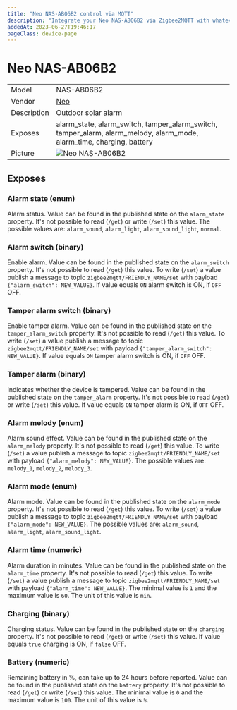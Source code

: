 ```yaml
---
title: "Neo NAS-AB06B2 control via MQTT"
description: "Integrate your Neo NAS-AB06B2 via Zigbee2MQTT with whatever smart home infrastructure you are using without the vendor's bridge or gateway."
addedAt: 2023-06-27T19:46:17
pageClass: device-page
---
```


<!-- !!!! -->
<!-- ATTENTION: This file is auto-generated through docgen! -->
<!-- You can only edit the "Notes"-Section between the two comment lines "Notes BEGIN" and "Notes END". -->
<!-- Do not use h1 or h2 heading within "## Notes"-Section. -->
<!-- !!!! -->

# Neo NAS-AB06B2

|     |     |
|-----|-----|
| Model | NAS-AB06B2  |
| Vendor  | [Neo](/supported-devices/#v=Neo)  |
| Description | Outdoor solar alarm |
| Exposes | alarm_state, alarm_switch, tamper_alarm_switch, tamper_alarm, alarm_melody, alarm_mode, alarm_time, charging, battery |
| Picture | ![Neo NAS-AB06B2](https://www.zigbee2mqtt.io/images/devices/NAS-AB06B2.png) |


<!-- Notes BEGIN: You can edit here. Add "## Notes" headline if not already present. -->


<!-- Notes END: Do not edit below this line -->




## Exposes

### Alarm state (enum)
Alarm status.
Value can be found in the published state on the `alarm_state` property.
It's not possible to read (`/get`) or write (`/set`) this value.
The possible values are: `alarm_sound`, `alarm_light`, `alarm_sound_light`, `normal`.

### Alarm switch (binary)
Enable alarm.
Value can be found in the published state on the `alarm_switch` property.
It's not possible to read (`/get`) this value.
To write (`/set`) a value publish a message to topic `zigbee2mqtt/FRIENDLY_NAME/set` with payload `{"alarm_switch": NEW_VALUE}`.
If value equals `ON` alarm switch is ON, if `OFF` OFF.

### Tamper alarm switch (binary)
Enable tamper alarm.
Value can be found in the published state on the `tamper_alarm_switch` property.
It's not possible to read (`/get`) this value.
To write (`/set`) a value publish a message to topic `zigbee2mqtt/FRIENDLY_NAME/set` with payload `{"tamper_alarm_switch": NEW_VALUE}`.
If value equals `ON` tamper alarm switch is ON, if `OFF` OFF.

### Tamper alarm (binary)
Indicates whether the device is tampered.
Value can be found in the published state on the `tamper_alarm` property.
It's not possible to read (`/get`) or write (`/set`) this value.
If value equals `ON` tamper alarm is ON, if `OFF` OFF.

### Alarm melody (enum)
Alarm sound effect.
Value can be found in the published state on the `alarm_melody` property.
It's not possible to read (`/get`) this value.
To write (`/set`) a value publish a message to topic `zigbee2mqtt/FRIENDLY_NAME/set` with payload `{"alarm_melody": NEW_VALUE}`.
The possible values are: `melody_1`, `melody_2`, `melody_3`.

### Alarm mode (enum)
Alarm mode.
Value can be found in the published state on the `alarm_mode` property.
It's not possible to read (`/get`) this value.
To write (`/set`) a value publish a message to topic `zigbee2mqtt/FRIENDLY_NAME/set` with payload `{"alarm_mode": NEW_VALUE}`.
The possible values are: `alarm_sound`, `alarm_light`, `alarm_sound_light`.

### Alarm time (numeric)
Alarm duration in minutes.
Value can be found in the published state on the `alarm_time` property.
It's not possible to read (`/get`) this value.
To write (`/set`) a value publish a message to topic `zigbee2mqtt/FRIENDLY_NAME/set` with payload `{"alarm_time": NEW_VALUE}`.
The minimal value is `1` and the maximum value is `60`.
The unit of this value is `min`.

### Charging (binary)
Charging status.
Value can be found in the published state on the `charging` property.
It's not possible to read (`/get`) or write (`/set`) this value.
If value equals `true` charging is ON, if `false` OFF.

### Battery (numeric)
Remaining battery in %, can take up to 24 hours before reported.
Value can be found in the published state on the `battery` property.
It's not possible to read (`/get`) or write (`/set`) this value.
The minimal value is `0` and the maximum value is `100`.
The unit of this value is `%`.

